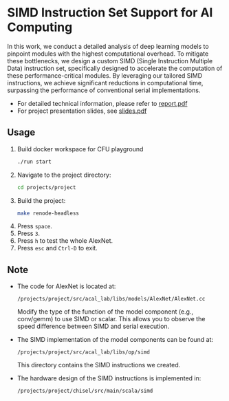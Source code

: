#   SIMD Instruction Set Support for AI Computing
In this work, we conduct a detailed analysis of deep learning models to pinpoint modules with the highest computational overhead. To mitigate these bottlenecks, we design a custom SIMD (Single Instruction Multiple Data) instruction set, specifically designed to accelerate the computation of these performance-critical modules. By leveraging our tailored SIMD instructions, we achieve significant reductions in computational time, surpassing the performance of conventional serial implementations.

- For detailed technical information, please refer to [report.pdf](docs/report.pdf)
- For project presentation slides, see [slides.pdf](docs/slides.pdf)

## Usage

1.  Build docker workspace for CFU playground
    ```sh
    ./run start
    ```
1. Navigate to the project directory:
    ```sh
    cd projects/project
    ```
2. Build the project:
    ```sh
    make renode-headless
    ```
3. Press `space`.
4. Press `3`.
5. Press `h` to test the whole AlexNet.
6. Press `esc` and `Ctrl-D` to exit.

## Note

- The code for AlexNet is located at:
    ```
    /projects/project/src/acal_lab/libs/models/AlexNet/AlexNet.cc
    ```
    
  Modify the type of the function of the model component (e.g., conv/gemm) to use SIMD or scalar. This allows you to observe the speed difference between SIMD and serial execution.


- The SIMD implementation of the model components can be found at:
    ```
    /projects/project/src/acal_lab/libs/op/simd
    ```
  This directory contains the SIMD instructions we created.

- The hardware design of the SIMD instructions is implemented in:
    ```
    /projects/project/chisel/src/main/scala/simd
    ```